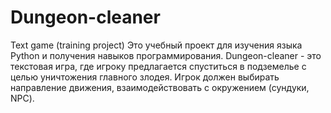 # Dungeon-cleaner
Text game (training project)
Это учебный проект для изучения языка Python и получения навыков программирования.
Dungeon-cleaner - это текстовая игра, где игроку предлагается спуститься в подземелье с целью уничтожения главного злодея.
Игрок должен выбирать направление движения, взаимодействовать с окружением (сундуки, NPC).
